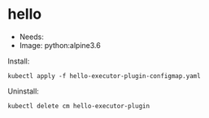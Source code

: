<!-- This is an auto-generated file. DO NOT EDIT -->
# hello

* Needs: 
* Image: python:alpine3.6



Install:

    kubectl apply -f hello-executor-plugin-configmap.yaml

Uninstall:
	
    kubectl delete cm hello-executor-plugin 
